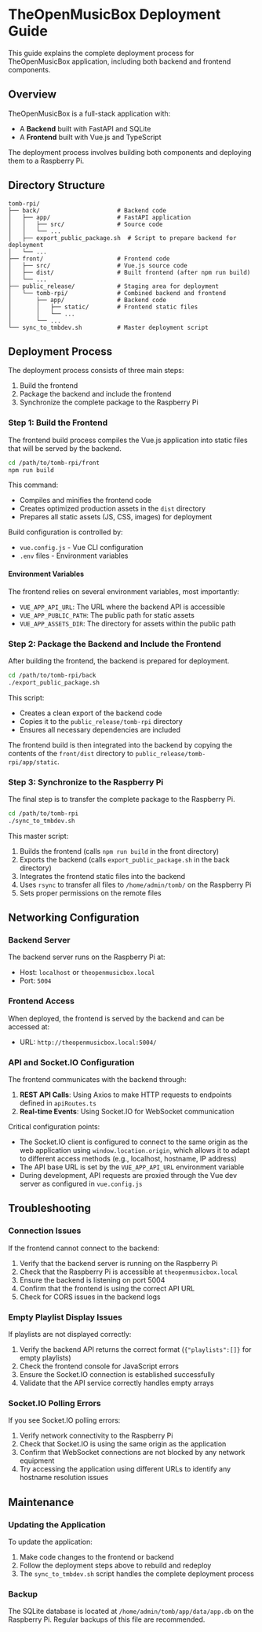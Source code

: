 # TheOpenMusicBox Deployment Guide

This guide explains the complete deployment process for TheOpenMusicBox application, including both backend and frontend components.

## Overview

TheOpenMusicBox is a full-stack application with:
- A **Backend** built with FastAPI and SQLite
- A **Frontend** built with Vue.js and TypeScript

The deployment process involves building both components and deploying them to a Raspberry Pi.

## Directory Structure

```
tomb-rpi/
├── back/                      # Backend code
│   ├── app/                   # FastAPI application
│   │   ├── src/               # Source code
│   │   └── ...
│   ├── export_public_package.sh  # Script to prepare backend for deployment
│   └── ...
├── front/                     # Frontend code
│   ├── src/                   # Vue.js source code
│   ├── dist/                  # Built frontend (after npm run build)
│   └── ...
├── public_release/            # Staging area for deployment
│   └── tomb-rpi/              # Combined backend and frontend
│       ├── app/               # Backend code
│       │   ├── static/        # Frontend static files
│       │   └── ...
│       └── ...
└── sync_to_tmbdev.sh          # Master deployment script
```

## Deployment Process

The deployment process consists of three main steps:

1. Build the frontend
2. Package the backend and include the frontend
3. Synchronize the complete package to the Raspberry Pi

### Step 1: Build the Frontend

The frontend build process compiles the Vue.js application into static files that will be served by the backend.

```bash
cd /path/to/tomb-rpi/front
npm run build
```

This command:
- Compiles and minifies the frontend code
- Creates optimized production assets in the `dist` directory
- Prepares all static assets (JS, CSS, images) for deployment

Build configuration is controlled by:
- `vue.config.js` - Vue CLI configuration
- `.env` files - Environment variables

#### Environment Variables

The frontend relies on several environment variables, most importantly:

- `VUE_APP_API_URL`: The URL where the backend API is accessible
- `VUE_APP_PUBLIC_PATH`: The public path for static assets
- `VUE_APP_ASSETS_DIR`: The directory for assets within the public path

### Step 2: Package the Backend and Include the Frontend

After building the frontend, the backend is prepared for deployment.

```bash
cd /path/to/tomb-rpi/back
./export_public_package.sh
```

This script:
- Creates a clean export of the backend code
- Copies it to the `public_release/tomb-rpi` directory
- Ensures all necessary dependencies are included

The frontend build is then integrated into the backend by copying the contents of the `front/dist` directory to `public_release/tomb-rpi/app/static`.

### Step 3: Synchronize to the Raspberry Pi

The final step is to transfer the complete package to the Raspberry Pi.

```bash
cd /path/to/tomb-rpi
./sync_to_tmbdev.sh
```

This master script:
1. Builds the frontend (calls `npm run build` in the front directory)
2. Exports the backend (calls `export_public_package.sh` in the back directory)
3. Integrates the frontend static files into the backend
4. Uses `rsync` to transfer all files to `/home/admin/tomb/` on the Raspberry Pi
5. Sets proper permissions on the remote files

## Networking Configuration

### Backend Server

The backend server runs on the Raspberry Pi at:
- Host: `localhost` or `theopenmusicbox.local`
- Port: `5004`

### Frontend Access

When deployed, the frontend is served by the backend and can be accessed at:
- URL: `http://theopenmusicbox.local:5004/`

### API and Socket.IO Configuration

The frontend communicates with the backend through:

1. **REST API Calls**: Using Axios to make HTTP requests to endpoints defined in `apiRoutes.ts`
2. **Real-time Events**: Using Socket.IO for WebSocket communication

Critical configuration points:

- The Socket.IO client is configured to connect to the same origin as the web application using `window.location.origin`, which allows it to adapt to different access methods (e.g., localhost, hostname, IP address)
- The API base URL is set by the `VUE_APP_API_URL` environment variable
- During development, API requests are proxied through the Vue dev server as configured in `vue.config.js`

## Troubleshooting

### Connection Issues

If the frontend cannot connect to the backend:

1. Verify that the backend server is running on the Raspberry Pi
2. Check that the Raspberry Pi is accessible at `theopenmusicbox.local`
3. Ensure the backend is listening on port 5004
4. Confirm that the frontend is using the correct API URL
5. Check for CORS issues in the backend logs

### Empty Playlist Display Issues

If playlists are not displayed correctly:

1. Verify the backend API returns the correct format (`{"playlists":[]}` for empty playlists)
2. Check the frontend console for JavaScript errors
3. Ensure the Socket.IO connection is established successfully
4. Validate that the API service correctly handles empty arrays

### Socket.IO Polling Errors

If you see Socket.IO polling errors:

1. Verify network connectivity to the Raspberry Pi
2. Check that Socket.IO is using the same origin as the application
3. Confirm that WebSocket connections are not blocked by any network equipment
4. Try accessing the application using different URLs to identify any hostname resolution issues

## Maintenance

### Updating the Application

To update the application:

1. Make code changes to the frontend or backend
2. Follow the deployment steps above to rebuild and redeploy
3. The `sync_to_tmbdev.sh` script handles the complete deployment process

### Backup

The SQLite database is located at `/home/admin/tomb/app/data/app.db` on the Raspberry Pi. Regular backups of this file are recommended.
